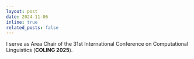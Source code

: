 ```yaml
---
layout: post
date: 2024-11-06 
inline: true
related_posts: false
---
```


I serve as Area Chair of the 31st International Conference on Computational Linguistics (**COLING 2025**). 